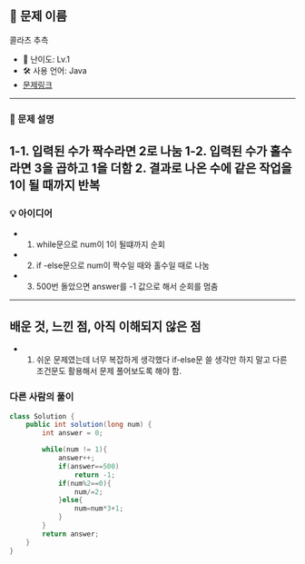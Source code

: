 ## 📘 문제 이름
콜라츠 추측

- 🧩 난이도: Lv.1
- 🛠 사용 언어: Java
- [문제링크](https://school.programmers.co.kr/learn/courses/30/lessons/12943)

---

### 🧠 문제 설명
1-1. 입력된 수가 짝수라면 2로 나눔
1-2. 입력된 수가 홀수라면 3을 곱하고 1을 더함
2. 결과로 나온 수에 같은 작업을 1이 될 때까지 반복
---



### 💡 아이디어
- 1. while문으로 num이 1이 될떄까지 순회
- 2. if -else문으로 num이 짝수일 때와 홀수일 때로 나눔
- 3. 500번 돌았으면 answer를 -1 값으로 해서 순회를 멈춤

---

## 배운 것, 느낀 점, 아직 이해되지 않은 점 

- 1. 쉬운 문제였는데 너무 복잡하게 생각했다 if-else문 쓸 생각만 하지 말고 다른 조건문도 활용해서 문제 풀어보도록 해야 함.


### 다른 사람의 풀이



```java
class Solution {
    public int solution(long num) {
        int answer = 0;

        while(num != 1){
            answer++;
            if(answer==500)
                return -1;
            if(num%2==0){
                num/=2;
            }else{
                num=num*3+1;
            }
        }
        return answer;
    }
}

```
